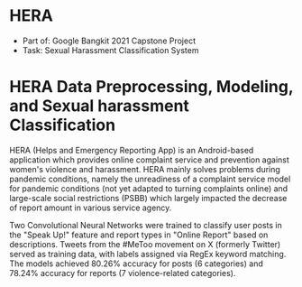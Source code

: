 # HERA

- Part of: Google Bangkit 2021 Capstone Project
- Task: Sexual Harassment Classification System

# HERA Data Preprocessing, Modeling, and Sexual harassment Classification

HERA (Helps and Emergency Reporting App) is an Android-based application which provides online complaint service and prevention against women's violence and harassment. HERA mainly solves problems during pandemic conditions, namely the unreadiness of a complaint service model for pandemic conditions (not yet adapted to turning complaints online) and large-scale social restrictions (PSBB) which largely impacted the decrease of report amount in various service agency.

Two Convolutional Neural Networks were trained to classify user posts in the "Speak Up!" feature and report types in "Online Report" based on descriptions. Tweets from the #MeToo movement on X (formerly Twitter) served as training data, with labels assigned via RegEx keyword matching. The models achieved 80.26% accuracy for posts (6 categories) and 78.24% accuracy for reports (7 violence-related categories).

